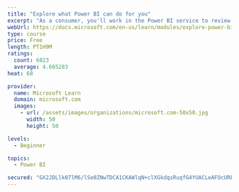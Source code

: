 ```yaml
---
title: "Explore what Power BI can do for you"
excerpt: "As a consumer, you'll work in the Power BI service to review and interact with content that has been shared with you. This module provides the foundational information that you need to work effectively in the Power BI service."
webUrl: https://docs.microsoft.com/en-us/learn/modules/explore-power-bi-service/
type: course
price: Free
length: PT1H9M
ratings:
  count: 6023
  average: 4.665283
heat: 68

provider:
  name: Microsoft Learn
  domain: microsoft.com
  images:
    - url: /assets/images/organizations/microsoft.com-50x50.jpg
      width: 50
      height: 50

levels:
  - Beginner

topics:
  - Power BI

secured: "GX2JDLlk07lM6/lSe0ZNwTDCA1CKAWlqN+clXGkdqsRuqfG4YUACLeAFOcUREphQaJWMsyx6AdUdneW5KqHKL4LxqT3xi8cpxwod+j3SkIkA+HfdI7ewJ0U5LhdWqGtAxMvDicaK21DgsejB7K8kKJ0APePq9kWL6S3fO+Hbut3Lg9O6ElnA7wXesOkUlUKSz9f/284az3ooTKoDnUe5q5ks18n9pVv8YGxzoDOD3MH9HxH0rQ4qSx9kI8/R8fzXGWXXrmEZhvBljCKW+NJA6FphopM3srff1YqwMSZoCbWBh51ZzAh6hoBMDc7kBMwQwrZMQsJtD/ETCyIeuq/BdniPymsG746zKczyTtfITU6TlqwY+8UFnjn6amHsjuWVtIFmvnIIf+wb8ySpEue6WQ==;rReDBjOQt54sGnChAcgqqw=="
---
```


